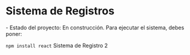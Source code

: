 <h1> Sistema de Registros</h1>
- Estado del proyecto: En construcción.
Para ejecutar el sistema, debes poner:

```npm install react```
Sistema de Registro 2
